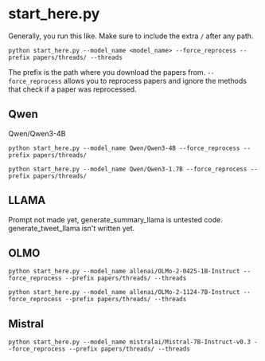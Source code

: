 # start_here.py 

Generally, you run this like. Make sure to include the extra `/` after any path.

```
python start_here.py --model_name <model_name> --force_reprocess --prefix papers/threads/ --threads
```

The prefix is the path where you download the papers from.
`--force_reprocess` allows you to reprocess papers and ignore the methods that check if a paper was reprocessed. 

## Qwen

Qwen/Qwen3-4B

`python start_here.py --model_name Qwen/Qwen3-4B --force_reprocess --prefix papers/threads/`

`python start_here.py --model_name Qwen/Qwen3-1.7B --force_reprocess --prefix papers/threads/`

## LLAMA 

Prompt not made yet, generate_summary_llama is untested code. generate_tweet_llama isn't written yet.

## OLMO

`python start_here.py --model_name allenai/OLMo-2-0425-1B-Instruct --force_reprocess --prefix papers/threads/ --threads`

`python start_here.py --model_name allenai/OLMo-2-1124-7B-Instruct --force_reprocess --prefix papers/threads/ --threads`

## Mistral 

`python start_here.py --model_name mistralai/Mistral-7B-Instruct-v0.3 --force_reprocess --prefix papers/threads/ --threads`